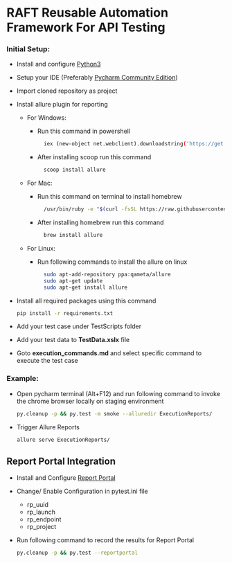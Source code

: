 # RAFT  Reusable Automation Framework For API Testing

### Initial Setup:
- Install and configure [Python3](https://www.python.org/downloads/)
- Setup your IDE (Preferably [Pycharm Community Edition](https://www.jetbrains.com/pycharm/download/#section=windows))
- Import cloned repository as project
- Install allure plugin for reporting

    - For Windows:
      - Run this command in powershell
          ```sh
            iex (new-object net.webclient).downloadstring('https://get.scoop.sh')
          ```
      - After installing scoop run this command
          ```sh
            scoop install allure
          ```

    - For Mac:
      - Run this command on terminal to install homebrew
          ```sh
            /usr/bin/ruby -e "$(curl -fsSL https://raw.githubusercontent.com/Homebrew/install/master/install)"
          ```
      - After installing homebrew run this command
          ```sh
            brew install allure
          ```

    - For Linux:
      - Run following commands to install the allure on linux
          ```sh
            sudo apt-add-repository ppa:qameta/allure
            sudo apt-get update
            sudo apt-get install allure
          ```

- Install all required packages using this command
    ```sh
    pip install -r requirements.txt
    ```
- Add your test case under TestScripts folder
- Add your test data to **TestData.xslx** file
- Goto **execution_commands.md** and select specific command to execute the test case

### Example:
- Open pycharm terminal (Alt+F12) and run following command to invoke the chrome browser locally on staging environment
    ```sh
    py.cleanup -p && py.test -m smoke --alluredir ExecutionReports/
    ```
- Trigger Allure Reports
    ```sh
    allure serve ExecutionReports/
    ```

## Report Portal Integration
- Install and Configure [Report Portal](https://reportportal.io/download)

- Change/ Enable Configuration in pytest.ini file 
  - rp_uuid
  - rp_launch
  - rp_endpoint
  - rp_project

- Run following command to record the results for Report Portal
  
  ```sh
  py.cleanup -p && py.test --reportportal
  ```
